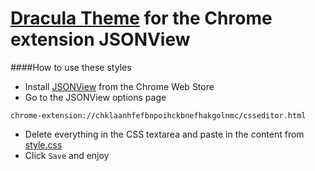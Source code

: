 # [Dracula Theme](https://github.com/zenorocha/dracula-theme) for the Chrome extension JSONView

####How to use these styles
- Install [JSONView](https://chrome.google.com/webstore/detail/jsonview/chklaanhfefbnpoihckbnefhakgolnmc) from the Chrome Web Store
- Go to the JSONView options page
```
chrome-extension://chklaanhfefbnpoihckbnefhakgolnmc/csseditor.html
```
- Delete everything in the CSS textarea and paste in the content from [style.css](https://raw.githubusercontent.com/braden337/dracula-theme-JSONView/master/style.css)
- Click `Save` and enjoy
